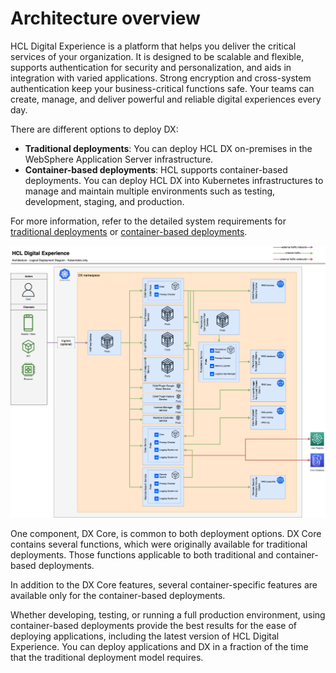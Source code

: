 # Architecture overview

HCL Digital Experience is a platform that helps you deliver the critical services of your organization. It is designed to be scalable and flexible, supports authentication for security and personalization, and aids in  integration with varied applications. Strong encryption and cross-system authentication keep your business-critical functions safe. Your teams can create, manage, and deliver powerful and reliable digital experiences every day.

There are different options to deploy DX:

- **Traditional deployments**: You can deploy HCL DX on-premises in the WebSphere Application Server infrastructure.
- **Container-based deployments**: HCL supports container-based deployments. You can deploy HCL DX into Kubernetes infrastructures to manage and maintain multiple environments such as testing, development, staging, and production.

For more information, refer to the detailed system requirements for [traditional deployments](../system_requirements/traditional/index.md) or [container-based deployments](../system_requirements/kubernetes/kubernetes-runtime.md).

![Containerization Architecture Overview](../../images/HCL-DX-deployment-diagram-Kubernetes.png)

One component, DX Core, is common to both deployment options. DX Core contains several functions, which were originally available for traditional deployments. Those functions applicable to both traditional and container-based deployments.

In addition to the DX Core features, several container-specific features are available only for the container-based deployments.

Whether developing, testing, or running a full production environment, using container-based deployments provide the best results for the ease of deploying applications, including the latest version of HCL Digital Experience. You can deploy applications and DX in a fraction of the time that the traditional deployment model requires.


